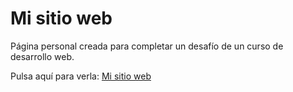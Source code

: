 # Mi sitio web
 Página personal creada para completar un desafío de un curso de desarrollo web.
 
 Pulsa aquí para verla: <a href="https://martalopeez.github.io/Mi-sitio-web/">Mi sitio web</a>
